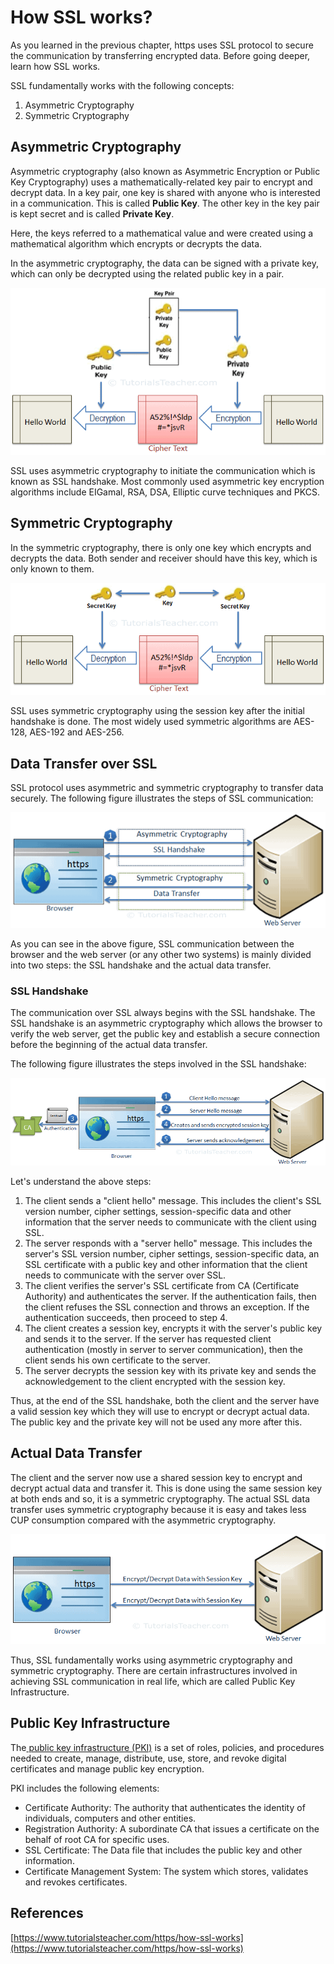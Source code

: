 
# **How SSL works?**

As you learned in the previous chapter, https uses SSL protocol to secure the communication by transferring encrypted data. Before going deeper, learn how SSL works.

SSL fundamentally works with the following concepts:

1. Asymmetric Cryptography
2. Symmetric Cryptography


## **Asymmetric Cryptography**

Asymmetric cryptography (also known as Asymmetric Encryption or Public Key Cryptography) uses a mathematically-related key pair to encrypt and decrypt data. In a key pair, one key is shared with anyone who is interested in a communication. This is called **Public Key**. The other key in the key pair is kept secret and is called **Private Key**.

Here, the keys referred to a mathematical value and were created using a mathematical algorithm which encrypts or decrypts the data.

In the asymmetric cryptography, the data can be signed with a private key, which can only be decrypted using the related public key in a pair.



![alt_text](images/image1.png "image_tooltip")

SSL uses asymmetric cryptography to initiate the communication which is known as SSL handshake. Most commonly used asymmetric key encryption algorithms include EIGamal, RSA, DSA, Elliptic curve techniques and PKCS.


## **Symmetric Cryptography**

In the symmetric cryptography, there is only one key which encrypts and decrypts the data. Both sender and receiver should have this key, which is only known to them.



![alt_text](images/image2.png "image_tooltip")

SSL uses symmetric cryptography using the session key after the initial handshake is done. The most widely used symmetric algorithms are AES-128, AES-192 and AES-256.


## **Data Transfer over SSL**

SSL protocol uses asymmetric and symmetric cryptography to transfer data securely. The following figure illustrates the steps of SSL communication:


![alt_text](images/image3.png "image_tooltip")


As you can see in the above figure, SSL communication between the browser and the web server (or any other two systems) is mainly divided into two steps: the SSL handshake and the actual data transfer.


### **SSL Handshake**

The communication over SSL always begins with the SSL handshake. The SSL handshake is an asymmetric cryptography which allows the browser to verify the web server, get the public key and establish a secure connection before the beginning of the actual data transfer.

The following figure illustrates the steps involved in the SSL handshake:

![alt_text](images/image4.png "image_tooltip")


Let's understand the above steps:



1. The client sends a "client hello" message. This includes the client's SSL version number, cipher settings, session-specific data and other information that the server needs to communicate with the client using SSL.
2. The server responds with a "server hello" message. This includes the server's SSL version number, cipher settings, session-specific data, an SSL certificate with a public key and other information that the client needs to communicate with the server over SSL.
3. The client verifies the server's SSL certificate from CA (Certificate Authority) and authenticates the server. If the authentication fails, then the client refuses the SSL connection and throws an exception. If the authentication succeeds, then proceed to step 4.
4. The client creates a session key, encrypts it with the server's public key and sends it to the server. If the server has requested client authentication (mostly in server to server communication), then the client sends his own certificate to the server.
5. The server decrypts the session key with its private key and sends the acknowledgement to the client encrypted with the session key.

Thus, at the end of the SSL handshake, both the client and the server have a valid session key which they will use to encrypt or decrypt actual data. The public key and the private key will not be used any more after this.


## **Actual Data Transfer**

The client and the server now use a shared session key to encrypt and decrypt actual data and transfer it. This is done using the same session key at both ends and so, it is a symmetric cryptography. The actual SSL data transfer uses symmetric cryptography because it is easy and takes less CUP consumption compared with the asymmetric cryptography.



![alt_text](images/image5.png "image_tooltip")


Thus, SSL fundamentally works using asymmetric cryptography and symmetric cryptography. There are certain infrastructures involved in achieving SSL communication in real life, which are called Public Key Infrastructure.


## **Public Key Infrastructure**

The[ public key infrastructure (PKI)](https://en.wikipedia.org/wiki/Public_key_infrastructure) is a set of roles, policies, and procedures needed to create, manage, distribute, use, store, and revoke digital certificates and manage public key encryption.

PKI includes the following elements:



*   Certificate Authority: The authority that authenticates the identity of individuals, computers and other entities.
*   Registration Authority: A subordinate CA that issues a certificate on the behalf of root CA for specific uses.
*   SSL Certificate: The Data file that includes the public key and other information.
*   Certificate Management System: The system which stores, validates and revokes certificates.


## References

[https://www.tutorialsteacher.com/https/how-ssl-works](https://www.tutorialsteacher.com/https/how-ssl-works)
